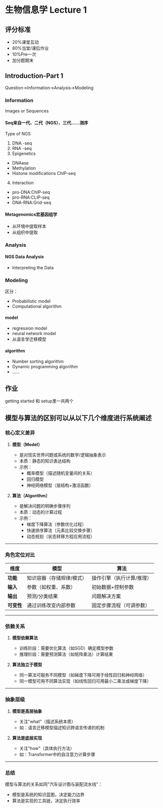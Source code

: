 # 生物信息学 Lecture 1
## 评分标准
- 20%课堂互动
- 80%当堂/课后作业
- 10%Pre一次
- 加分题期末

## Introduction-Part 1
Question->Information->Analysis->Modeling
### Information
Images or Sequences
#### Seq来自一代、二代（NGS）、三代……测序
Type of NGS
1. DNA -seq
2. RNA -seq
3. Epigenetics
  - DNAase
  - Methylation
  - Histone modifications ChIP-seq
4. Interaction
  - pro-DNA:ChIP-seq
  - pro-RNA:CLIP-seq
  - DNA-RNA:Grid-seq

#### Metagenomics宏基因组学
- 从环境中提取样本
- 从组织中提取

### Analysis
#### NGS Data Analysis
- Interpreting the  Data

### Modeling
区分：
- Probabilistic model
- Computational algorithm
#### model
- regression model
- neural network model
- 从语言学迁移模型
#### algorithm
- Number sorting algorithm
- Dynamic programming algorithm
- ……

## 作业
getting started 和 setup里一共两个


## 模型与算法的区别可以从以下几个维度进行系统阐述
### 核心定义差异

1. **模型（Model）**  
   - 是对现实世界问题或系统的数学/逻辑抽象表示  
   - 本质：静态的知识表达结构  
   - 示例：  
     - 概率模型（描述随机变量间的关系）  
     - 回归模型
     - 神经网络模型（层结构+激活函数）

2. **算法（Algorithm）**  
   - 是解决问题的明确步骤序列  
   - 本质：动态的计算过程  
   - 示例：  
     - 梯度下降算法（参数优化过程）  
     - 快速排序算法（元素比较交换步骤）  
     - 动态规划（状态转移方程应用流程）

---

### 角色定位对比

| 维度        | 模型                          | 算法                          |
|-------------|-----------------------------|-----------------------------|
| **功能**    | 知识容器（存储规律/模式）         | 操作引擎（执行计算/推理）         |
| **输入**    | 参数（如权重、系数）              | 初始数据+控制参数              |
| **输出**    | 预测/分类结果                  | 问题解决方案                  |
| **可变性**  | 通过训练改变内部参数             | 固定步骤流程（可调参数）        |

---

### 依赖关系

1. **模型依赖算法**  
   - 训练阶段：需要优化算法（如SGD）确定模型参数  
   - 推理阶段：需要预测算法（如矩阵乘法）计算结果

2. **算法独立于模型**  
   - 同一算法可服务不同模型（如梯度下降可用于线性回归和神经网络）  
   - 同一模型可用不同算法实现（如线性回归可用最小二乘法或梯度下降）

---

### 抽象层级

1. **模型是高层抽象**  
   - 关注"what"（描述系统本质）  
   - 如：语言迁移模型描述知识跨语言传递的机制

2. **算法是底层实现**  
   - 关注"how"（具体执行方法）  
   - 如：Transformer中的自注意力计算步骤
  
---

### 总结

模型与算法的关系如同"汽车设计图与装配流水线"：  
- 模型是系统的知识蓝图，决定能力边界  
- 算法是实现的工具链，决定执行效率  

